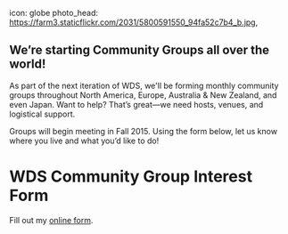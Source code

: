 icon: globe
photo_head: https://farm3.staticflickr.com/2031/5800591550_94fa52c7b4_b.jpg,

## We’re starting Community Groups all over the world!
<p>
As part of the next iteration of WDS, we'll be forming monthly community groups throughout North America, Europe, Australia & New Zealand, and even Japan. Want to help? That’s great—we need hosts, venues, and logistical support.
<p>
Groups will begin meeting in Fall 2015. Using the form below, let us know where you live and what you’d like to do!
<p>
<div class="zig-zags_blue"></div>

# WDS Community Group Interest Form

<div class="line-canvas"></div>

<div id="wufoo-z8xegev08ipahk">
Fill out my <a href="https://worlddominationsummit.wufoo.com/forms/z8xegev08ipahk">online form</a>.
</div>
<script type="text/javascript">var z8xegev08ipahk;(function(d, t) {
var s = d.createElement(t), options = {
'userName':'worlddominationsummit',
'formHash':'z8xegev08ipahk',
'autoResize':true,
'height':'1492',
'async':true,
'host':'wufoo.com',
'header':'show',
'ssl':true};
s.src = ('https:' == d.location.protocol ? 'https://' : 'http://') + 'www.wufoo.com/scripts/embed/form.js';
s.onload = s.onreadystatechange = function() {
var rs = this.readyState; if (rs) if (rs != 'complete') if (rs != 'loaded') return;
try { z8xegev08ipahk = new WufooForm();z8xegev08ipahk.initialize(options);z8xegev08ipahk.display(); } catch (e) {}};
var scr = d.getElementsByTagName(t)[0], par = scr.parentNode; par.insertBefore(s, scr);
})(document, 'script');</script>
